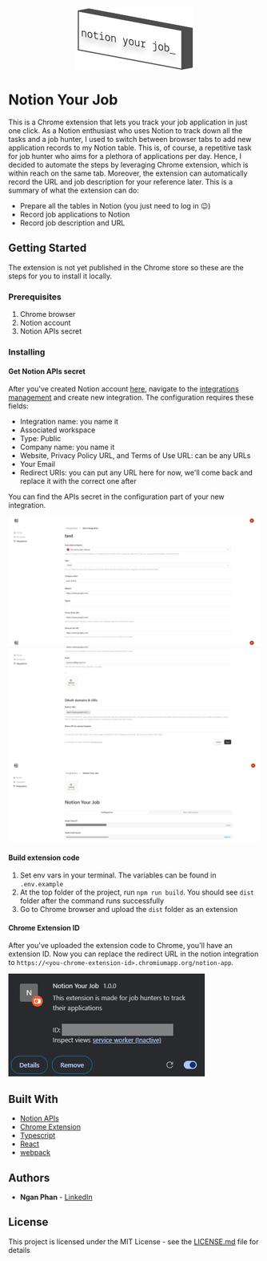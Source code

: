 <p align="center">
  <img src="/images/logo.svg" />
</p>

# Notion Your Job

This is a Chrome extension that lets you track your job application in just one click. As a Notion enthusiast who uses Notion to track down all the tasks and a job hunter, I used to switch between browser tabs to add new application records to my Notion table. This is, of course, a repetitive task for job hunter who aims for a plethora of applications per day. Hence, I decided to automate the steps by leveraging Chrome extension, which is within reach on the same tab. Moreover, the extension can automatically record the URL and job description for your reference later. This is a summary of what the extension can do:

- Prepare all the tables in Notion (you just need to log in 😉)
- Record job applications to Notion
- Record job description and URL

## Getting Started

The extension is not yet published in the Chrome store so these are the steps for you to install it locally.

### Prerequisites

1. Chrome browser
2. Notion account
3. Notion APIs secret

### Installing

#### Get Notion APIs secret

After you've created Notion account [here](https://www.notion.so/), navigate to the [integrations management](https://www.notion.so/profile/integrations) and create new integration. The configuration requires these fields:

- Integration name: you name it
- Associated workspace
- Type: Public
- Company name: you name it
- Website, Privacy Policy URL, and Terms of Use URL: can be any URLs
- Your Email
- Redirect URIs: you can put any URL here for now, we'll come back and replace it with the correct one after

You can find the APIs secret in the configuration part of your new integration.

![new integration example](/images/new-integration-example.png)
![new integration example](/images/new-integration-example-2.png)
![api scret](/images/api-secret.png)

#### Build extension code

1. Set env vars in your terminal. The variables can be found in `.env.example`
2. At the top folder of the project, run `npm run build`. You should see `dist` folder after the command runs successfully
3. Go to Chrome browser and upload the `dist` folder as an extension

#### Chrome Extension ID

After you've uploaded the extension code to Chrome, you'll have an extension ID. Now you can replace the redirect URL in the notion integration to `https://<you-chrome-extension-id>.chromiumapp.org/notion-app`.

![extension id](/images/extension-id.png)

## Built With

- [Notion APIs](https://developers.notion.com/)
- [Chrome Extension](https://developer.chrome.com/docs/extensions)
- [Typescript](https://www.typescriptlang.org/)
- [React](https://react.dev/)
- [webpack](https://webpack.js.org/)

## Authors

- **Ngan Phan** - [LinkedIn](https://www.linkedin.com/in/ngan-p/)

## License

This project is licensed under the MIT License - see the [LICENSE.md](LICENSE.md) file for details
